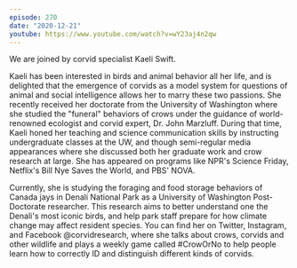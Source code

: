 ```yaml
---
episode: 270
date: "2020-12-21"
youtube: https://www.youtube.com/watch?v=wY23aj4n2qw
---
```

We are joined by corvid specialist Kaeli Swift.

Kaeli has been interested in birds and animal behavior all her life, and is
delighted that the emergence of corvids as a model system for questions of
animal and social intelligence allows her to marry these two passions. She
recently received her doctorate from the University of Washington where she
studied the "funeral" behaviors of crows under the guidance of world-renowned
ecologist and corvid expert, Dr. John Marzluff. During that time, Kaeli honed
her teaching and science communication skills by instructing undergraduate
classes at the UW, and though semi-regular media appearances where she
discussed both her graduate work and crow research at large. She has appeared
on programs like NPR's Science Friday, Netflix's Bill Nye Saves the World, and
PBS' NOVA.

Currently, she is studying the foraging and food storage behaviors of Canada
jays in Denali National Park as a University of Washington Post-Doctorate
researcher. This research aims to better understand one the Denali's most
iconic birds, and help park staff prepare for how climate change may affect
resident species. You can find her on Twitter, Instagram, and Facebook
@corvidresearch, where she talks about crows, corvids and other wildlife and
plays a weekly game called #CrowOrNo to help people learn how to correctly ID
and distinguish different kinds of corvids.
